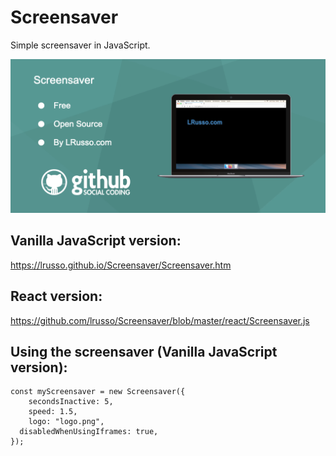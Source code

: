 # Screensaver

Simple screensaver in JavaScript.

![alt screenshot](https://raw.githubusercontent.com/lrusso/Screensaver/master/Screensaver.png)

## Vanilla JavaScript version:

https://lrusso.github.io/Screensaver/Screensaver.htm

## React version:

https://github.com/lrusso/Screensaver/blob/master/react/Screensaver.js

## Using the screensaver (Vanilla JavaScript version):

```
const myScreensaver = new Screensaver({
	secondsInactive: 5,
	speed: 1.5,
	logo: "logo.png",
  disabledWhenUsingIframes: true,
});
```
